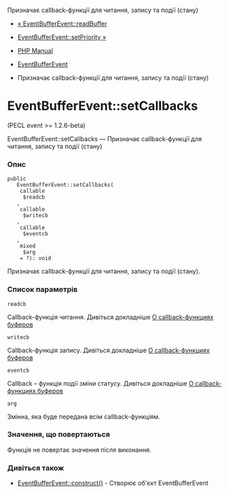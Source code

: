 Призначає callback-функції для читання, запису та події (стану)

-   [« EventBufferEvent::readBuffer](eventbufferevent.readbuffer.html)
    
-   [EventBufferEvent::setPriority »](eventbufferevent.setpriority.html)
    
-   [PHP Manual](index.html)
    
-   [EventBufferEvent](class.eventbufferevent.html)
    
-   Призначає callback-функції для читання, запису та події (стану)
    

# EventBufferEvent::setCallbacks

(PECL event >= 1.2.6-beta)

EventBufferEvent::setCallbacks — Призначає callback-функції для читання, запису та події (стану)

### Опис

```methodsynopsis
public
   EventBufferEvent::setCallbacks(    
    callable
     $readcb
   ,    
    callable
     $writecb
   ,    
    callable
     $eventcb
   ,    
    mixed
     $arg
    = ?): void
```

Призначає callback-функції для читання, запису та події (стану).

### Список параметрів

`readcb`

Callback-функція читання. Дивіться докладніше [О callback-функциях буферов](eventbufferevent.about.callbacks.html)

`writecb`

Callback-функція запису. Дивіться докладніше [О callback-функциях буферов](eventbufferevent.about.callbacks.html)

`eventcb`

Callback – функція події зміни статусу. Дивіться докладніше [О callback-функциях буферов](eventbufferevent.about.callbacks.html)

`arg`

Змінна, яка буде передана всім callback-функціям.

### Значення, що повертаються

Функція не повертає значення після виконання.

### Дивіться також

-   [EventBufferEvent::construct()](eventbufferevent.construct.html) - Створює об'єкт EventBufferEvent